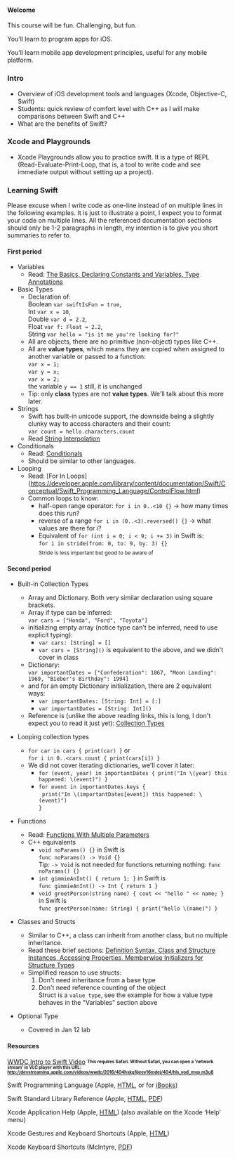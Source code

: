 <h4>Welcome</h4>
<p>This course will be fun. Challenging, but fun.</p>
<p>You&#8217;ll learn to program apps for iOS.</p>
<p>You&#8217;ll learn mobile app development principles, useful for any mobile platform.</p>

### Intro
* Overview of iOS development tools and languages (Xcode, Objective-C, Swift)
* Students: quick review of comfort level with C++ as I will make comparisons between Swift and C++
* What are the benefits of Swift?

### Xcode and Playgrounds
* Xcode Playgrounds allow you to practice swift. It is a type of REPL (Read-Evaluate-Print-Loop, that is, a tool to write code and see immediate output without setting up a project). 

### Learning Swift

Please excuse when I write code as one-line instead of on multiple lines in the following examples. It is just to illustrate a point, I expect you to format your code on multiple lines.
All the referenced documentation sections should only be 1-2 paragraphs in length, my intention is to give you short summaries to refer to.

#### First period
* Variables
    * Read: [The Basics, Declaring Constants and Variables, Type Annotations](https://developer.apple.com/library/content/documentation/Swift/Conceptual/Swift_Programming_Language/TheBasics.html)
* Basic Types
    * Declaration of:<br>Boolean `var swiftIsFun = true`,<br>Int `var x = 10`,<br>Double `var d = 2.2`,<br>Float `var f: Float = 2.2`,<br>String `var hello = "is it me you're looking for?"`
    * All are objects, there are no primitive (non-object) types like C++. 
    * All are **value types**, which means they are copied when assigned to another variable or passed to a function:<br>`var x = 1;`<br>`var y = x;`<br>`var x = 2;`<br>the variable `y == 1` still, it is unchanged
    * Tip: only **class** types are not **value types**. We'll talk about this more later.
* Strings
    * Swift has built-in unicode support, the downside being a slightly clunky way to access characters and their count:<br>`var count = hello.characters.count`
    * Read [String Interpolation](https://developer.apple.com/library/content/documentation/Swift/Conceptual/Swift_Programming_Language/StringsAndCharacters.html#//apple_ref/doc/uid/TP40014097-CH7-ID292)
* Conditionals
    * Read: [Conditionals](https://developer.apple.com/library/content/documentation/Swift/Conceptual/Swift_Programming_Language/ControlFlow.html)
    * Should be similar to other languages. 
* Looping
    * Read: [For In Loops] (https://developer.apple.com/library/content/documentation/Swift/Conceptual/Swift_Programming_Language/ControlFlow.html)
    * Common loops to know:
        * half-open range operator: `for i in 0..<10 {}` -> how many times does this run?
        * reverse of a range `for i in (0..<3).reversed() {}` -> what values are there for i?
        * Equivalent of `for (int i = 0; i < 9; i += 3)` in Swift is:<br>`for i in stride(from: 0, to: 9, by: 3) {}`<br> <sub>Stride is less important but good to be aware of</sub>

#### Second period
* Built-in Collection Types
    * Array and Dictionary. Both very similar declaration using square brackets.
    * Array if type can be inferred:<br>`var cars = ["Honda", "Ford", "Toyota"]`
    * initializing empty array (notice type can't be inferred, need to use explicit typing):
        * `var cars: [String] = []`
        * `var cars = [String]()` is equivalent to the above, and we didn't cover in class
    * Dictionary:<br>`var importantDates = ["Confederation": 1867, "Moon Landing": 1969, "Bieber's Birthday": 1994]`
    * and for an empty Dictionary initialization, there are 2 equivalent ways:
        * `var importantDates: [String: Int] = [:]`
        * `var importantDates = [String: Int]()`
    * Reference is (unlike the above reading links, this is long, I don't expect you to read it just yet): [Collection Types](https://developer.apple.com/library/content/documentation/Swift/Conceptual/Swift_Programming_Language/CollectionTypes.html#//apple_ref/doc/uid/TP40014097-CH8-ID105) 
* Looping collection types
    * `for car in cars { print(car) }` or<br>`for i in 0..<cars.count { print(cars[i]) }`
    * We did not cover iterating dictionaries, we'll cover it later:
        * `for (event, year) in importantDates { print("In \(year) this happened: \(event)") }` 
        * `for event in importantDates.keys {`<br>&nbsp;&nbsp;`print("In \(importantDates[event]) this happened: \(event)")`<br>`}` 
* Functions
    * Read: [Functions With Multiple Parameters](https://developer.apple.com/library/content/documentation/Swift/Conceptual/Swift_Programming_Language/Functions.html#//apple_ref/doc/uid/TP40014097-CH10-ID158)
    * C++ equivalents
        * `void noParams() {}` in Swift is<br>`func noParams() -> Void {}`<br>Tip: `-> Void` is not needed for functions returning nothing: `func noParams() {}`
        * `int gimmieAnInt() { return 1; }` in Swift is<br>`func gimmieAnInt() -> Int { return 1 }`
        * `void greetPerson(string name) { cout << "hello " << name; }` in Swift is<br>`func greetPerson(name: String) { print("hello \(name)") }`
* Classes and Structs
    * Similar to C++, a class can inherit from another class, but no multiple inheritance.
    * Read these brief sections: [Definition Syntax, Class and Structure Instances, Accessing Properties, Memberwise Initializers for Structure Types](https://developer.apple.com/library/content/documentation/Swift/Conceptual/Swift_Programming_Language/ClassesAndStructures.html#//apple_ref/doc/uid/TP40014097-CH13-ID82) 
    * Simplified reason to use structs:
        1. Don't need inheritance from a base type
        1. Don't need reference counting of the object<br>Struct is a `value type`, see the example for how a value type behaves in the "Variables" section above 
 
* Optional Type
    * Covered in Jan 12 lab

#### Resources
[WWDC Intro to Swift Video](https://developer.apple.com/videos/play/wwdc2016/404/)
<sub><sup><b>This requires Safari. Without Safari, you can open a 'network stream' in VLC player with this URL: http://devstreaming.apple.com/videos/wwdc/2016/404hskg1ijeev16mdej/404/hls_vod_mvp.m3u8</b></sup></sub>
<p>Swift Programming Language (Apple, <a href="https://developer.apple.com/library/ios/documentation/Swift/Conceptual/Swift_Programming_Language/index.html" target="_blank">HTML</a>, or for <a href="https://itunes.apple.com/us/book/the-swift-programming-language/id881256329?mt=11" target="_blank">iBooks</a>)</p>
<p>Swift Standard Library Reference (Apple, <a href="https://developer.apple.com/library/ios/documentation/General/Reference/SwiftStandardLibraryReference/index.html" target="_blank">HTML</a>, <a href="https://developer.apple.com/library/ios/documentation/General/Reference/SwiftStandardLibraryReference/SwiftStandardLibraryReference.pdf" target="_blank">PDF</a>)</p>
<p>Xcode Application Help (Apple, <a href="http://help.apple.com/xcode/mac/8.0/" target="_blank">HTML</a>) (also available on the Xcode &#8216;Help&#8217; menu)</p>
<p>Xcode Gestures and Keyboard Shortcuts (Apple, <a href="https://developer.apple.com/library/ios/documentation/IDEs/Conceptual/xcode_help-command_shortcuts/Introduction/Introduction.html" target="_blank">HTML</a>)</p>
<p>Xcode Keyboard Shortcuts (McIntyre, <a href="https://petermcintyre.files.wordpress.com/2013/09/xcode-keyboard-shortcuts.pdf">PDF</a>)</p>

